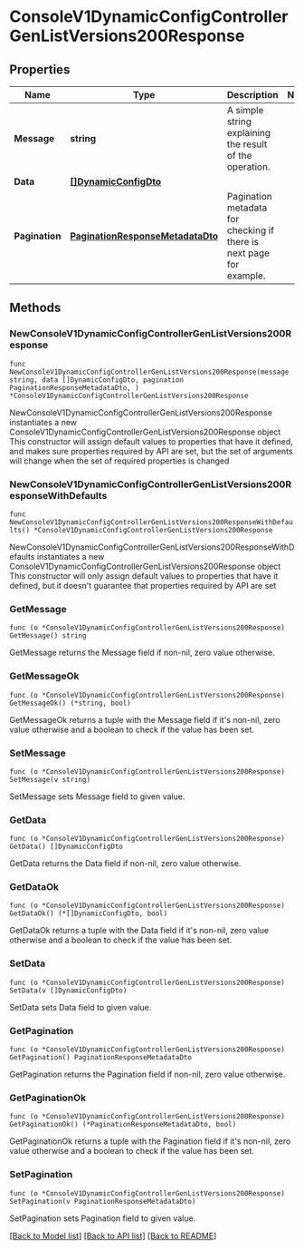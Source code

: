 # ConsoleV1DynamicConfigControllerGenListVersions200Response

## Properties

Name | Type | Description | Notes
------------ | ------------- | ------------- | -------------
**Message** | **string** | A simple string explaining the result of the operation. | 
**Data** | [**[]DynamicConfigDto**](DynamicConfigDto.md) |  | 
**Pagination** | [**PaginationResponseMetadataDto**](PaginationResponseMetadataDto.md) | Pagination metadata for checking if there is next page for example. | 

## Methods

### NewConsoleV1DynamicConfigControllerGenListVersions200Response

`func NewConsoleV1DynamicConfigControllerGenListVersions200Response(message string, data []DynamicConfigDto, pagination PaginationResponseMetadataDto, ) *ConsoleV1DynamicConfigControllerGenListVersions200Response`

NewConsoleV1DynamicConfigControllerGenListVersions200Response instantiates a new ConsoleV1DynamicConfigControllerGenListVersions200Response object
This constructor will assign default values to properties that have it defined,
and makes sure properties required by API are set, but the set of arguments
will change when the set of required properties is changed

### NewConsoleV1DynamicConfigControllerGenListVersions200ResponseWithDefaults

`func NewConsoleV1DynamicConfigControllerGenListVersions200ResponseWithDefaults() *ConsoleV1DynamicConfigControllerGenListVersions200Response`

NewConsoleV1DynamicConfigControllerGenListVersions200ResponseWithDefaults instantiates a new ConsoleV1DynamicConfigControllerGenListVersions200Response object
This constructor will only assign default values to properties that have it defined,
but it doesn't guarantee that properties required by API are set

### GetMessage

`func (o *ConsoleV1DynamicConfigControllerGenListVersions200Response) GetMessage() string`

GetMessage returns the Message field if non-nil, zero value otherwise.

### GetMessageOk

`func (o *ConsoleV1DynamicConfigControllerGenListVersions200Response) GetMessageOk() (*string, bool)`

GetMessageOk returns a tuple with the Message field if it's non-nil, zero value otherwise
and a boolean to check if the value has been set.

### SetMessage

`func (o *ConsoleV1DynamicConfigControllerGenListVersions200Response) SetMessage(v string)`

SetMessage sets Message field to given value.


### GetData

`func (o *ConsoleV1DynamicConfigControllerGenListVersions200Response) GetData() []DynamicConfigDto`

GetData returns the Data field if non-nil, zero value otherwise.

### GetDataOk

`func (o *ConsoleV1DynamicConfigControllerGenListVersions200Response) GetDataOk() (*[]DynamicConfigDto, bool)`

GetDataOk returns a tuple with the Data field if it's non-nil, zero value otherwise
and a boolean to check if the value has been set.

### SetData

`func (o *ConsoleV1DynamicConfigControllerGenListVersions200Response) SetData(v []DynamicConfigDto)`

SetData sets Data field to given value.


### GetPagination

`func (o *ConsoleV1DynamicConfigControllerGenListVersions200Response) GetPagination() PaginationResponseMetadataDto`

GetPagination returns the Pagination field if non-nil, zero value otherwise.

### GetPaginationOk

`func (o *ConsoleV1DynamicConfigControllerGenListVersions200Response) GetPaginationOk() (*PaginationResponseMetadataDto, bool)`

GetPaginationOk returns a tuple with the Pagination field if it's non-nil, zero value otherwise
and a boolean to check if the value has been set.

### SetPagination

`func (o *ConsoleV1DynamicConfigControllerGenListVersions200Response) SetPagination(v PaginationResponseMetadataDto)`

SetPagination sets Pagination field to given value.



[[Back to Model list]](../README.md#documentation-for-models) [[Back to API list]](../README.md#documentation-for-api-endpoints) [[Back to README]](../README.md)


